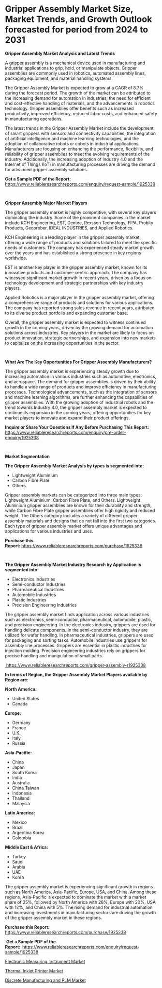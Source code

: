 <p><h1>Gripper Assembly Market Size, Market Trends, and Growth Outlook forecasted for period from 2024 to 2031</h1></p><p><strong>Gripper Assembly Market Analysis and Latest Trends</strong></p>
<p><p>A gripper assembly is a mechanical device used in manufacturing and industrial applications to grip, hold, or manipulate objects. Gripper assemblies are commonly used in robotics, automated assembly lines, packaging equipment, and material handling systems.</p><p>The Gripper Assembly Market is expected to grow at a CAGR of 8.7% during the forecast period. The growth of the market can be attributed to the increasing demand for automation in industries, the need for efficient and cost-effective handling of materials, and the advancements in robotics technology. Gripper assemblies offer benefits such as increased productivity, improved efficiency, reduced labor costs, and enhanced safety in manufacturing operations.</p><p>The latest trends in the Gripper Assembly Market include the development of smart grippers with sensors and connectivity capabilities, the integration of artificial intelligence and machine learning technologies, and the adoption of collaborative robots or cobots in industrial applications. Manufacturers are focusing on enhancing the performance, flexibility, and reliability of gripper assemblies to meet the evolving requirements of the industry. Additionally, the increasing adoption of Industry 4.0 and the Internet of Things (IoT) in manufacturing processes are driving the demand for advanced gripper assembly solutions.</p></p>
<p><strong>Get a Sample PDF of the Report:&nbsp;</strong> <a href="https://www.reliableresearchreports.com/enquiry/request-sample/1925338">https://www.reliableresearchreports.com/enquiry/request-sample/1925338</a></p>
<p>&nbsp;</p>
<p><strong>Gripper Assembly Major Market Players</strong></p>
<p><p>The gripper assembly market is highly competitive, with several key players dominating the industry. Some of the prominent companies in the market include KCH Engineering, EST, Dentec, Rexsson Technology, FIPA, Probity Products, Geoprober, IDEAL INDUSTRIES, and Applied Robotics.</p><p>KCH Engineering is a leading player in the gripper assembly market, offering a wide range of products and solutions tailored to meet the specific needs of customers. The company has experienced steady market growth over the years and has established a strong presence in key regions worldwide.</p><p>EST is another key player in the gripper assembly market, known for its innovative products and customer-centric approach. The company has witnessed significant market growth in recent years, driven by a focus on technology development and strategic partnerships with key industry players.</p><p>Applied Robotics is a major player in the gripper assembly market, offering a comprehensive range of products and solutions for various applications. The company has reported strong sales revenue in recent years, attributed to its diverse product portfolio and expanding customer base.</p><p>Overall, the gripper assembly market is expected to witness continued growth in the coming years, driven by the growing demand for automation solutions across industries. Key players in the market are likely to focus on product innovation, strategic partnerships, and expansion into new markets to capitalize on the increasing opportunities in the sector.</p></p>
<p>&nbsp;</p>
<p><strong>What Are The Key Opportunities For Gripper Assembly Manufacturers?</strong></p>
<p><p>The gripper assembly market is experiencing steady growth due to increasing automation in various industries such as automotive, electronics, and aerospace. The demand for gripper assemblies is driven by their ability to handle a wide range of products and improve efficiency in manufacturing processes. Technological advancements, such as the integration of sensors and machine learning algorithms, are further enhancing the capabilities of gripper assemblies. With the growing adoption of industrial robots and the trend towards Industry 4.0, the gripper assembly market is expected to continue its expansion in the coming years, offering opportunities for key market players to innovate and expand their product offerings.</p></p>
<p><strong>Inquire or Share Your Questions If Any Before Purchasing This Report:</strong> <a href="https://www.reliableresearchreports.com/enquiry/pre-order-enquiry/1925338">https://www.reliableresearchreports.com/enquiry/pre-order-enquiry/1925338</a></p>
<p>&nbsp;</p>
<p><strong>Market Segmentation</strong></p>
<p><strong>The Gripper Assembly Market Analysis by types is segmented into:</strong></p>
<p><ul><li>Lightweight Aluminium</li><li>Carbon Fibre Plate</li><li>Others</li></ul></p>
<p><p>Gripper assembly markets can be categorized into three main types: Lightweight Aluminium, Carbon Fibre Plate, and Others. Lightweight Aluminium gripper assemblies are known for their durability and strength, while Carbon Fibre Plate gripper assemblies offer high rigidity and reduced weight. The Others category includes a variety of different gripper assembly materials and designs that do not fall into the first two categories. Each type of gripper assembly market offers unique advantages and applications for various industries and uses.</p></p>
<p><strong>Purchase this Report:&nbsp;</strong><a href="https://www.reliableresearchreports.com/purchase/1925338">https://www.reliableresearchreports.com/purchase/1925338</a></p>
<p>&nbsp;</p>
<p><strong>The Gripper Assembly Market Industry Research by Application is segmented into:</strong></p>
<p><ul><li>Electronics Industries</li><li>Semi-conductor Industries</li><li>Pharmaceutical Industries</li><li>Automobile Industries</li><li>Plastic Industries</li><li>Precision Engineering Industries</li></ul></p>
<p><p>The gripper assembly market finds application across various industries such as electronics, semi-conductor, pharmaceutical, automobile, plastic, and precision engineering. In the electronics industry, grippers are used for handling delicate components. In the semi-conductor industry, they are utilized for wafer handling. In pharmaceutical industries, grippers are used for packaging and sorting tasks. Automobile industries use grippers for assembly line processes. Grippers are essential in plastic industries for injection molding. Precision engineering industries rely on grippers for precise handling and manipulation of small parts.</p></p>
<p><a href="https://www.reliableresearchreports.com/gripper-assembly-r1925338">&nbsp;https://www.reliableresearchreports.com/gripper-assembly-r1925338</a></p>
<p><strong>In terms of Region, the Gripper Assembly Market Players available by Region are:</strong></p>
<p>
    <p> <strong> North America: </strong>
        <ul>
            <li>United States</li>
            <li>Canada</li>
        </ul>
        </p> 
    <p> <strong> Europe: </strong>
        <ul>
            <li>Germany</li>
            <li>France</li>
            <li>U.K.</li>
            <li>Italy</li>
            <li>Russia</li>
        </ul>
        </p> 
    <p> <strong> Asia-Pacific: </strong>
        <ul>
            <li>China</li>
            <li>Japan</li>
            <li>South Korea</li>
            <li>India</li>
            <li>Australia</li>
            <li>China Taiwan</li>
            <li>Indonesia</li>
            <li>Thailand</li>
            <li>Malaysia</li>
        </ul>
        </p> 
    <p> <strong> Latin America: </strong>
        <ul>
            <li>Mexico</li>
            <li>Brazil</li>
            <li>Argentina Korea</li>
            <li>Colombia</li>
        </ul>
        </p> 
    <p> <strong> Middle East & Africa: </strong>
        <ul>
            <li>Turkey</li>
            <li>Saudi</li>
            <li>Arabia</li>
            <li>UAE</li>
            <li>Korea</li>
        </ul>
    </p>
    </p>
<p><p>The gripper assembly market is experiencing significant growth in regions such as North America, Asia-Pacific, Europe, USA, and China. Among these regions, Asia-Pacific is expected to dominate the market with a market share of 35%, followed by North America with 28%, Europe with 20%, USA with 12%, and China with 5%. The rising demand for industrial automation and increasing investments in manufacturing sectors are driving the growth of the gripper assembly market in these regions.</p></p>
<p><strong>Purchase this Report: </strong><a href="https://www.reliableresearchreports.com/purchase/1925338">https://www.reliableresearchreports.com/purchase/1925338</a></p>
<p>&nbsp;<strong>Get a Sample PDF of the Report:&nbsp;&nbsp;</strong><a href="https://www.reliableresearchreports.com/enquiry/request-sample/1925338">https://www.reliableresearchreports.com/enquiry/request-sample/1925338</a></p>
<p><strong></strong></p>
<p><p><a href="https://github.com/fiixsa/Market-Research-Report-List-3/blob/main/electronic-measuring-instrument-market.md">Electronic Measuring Instrument Market</a></p><p><a href="https://github.com/Airanohannonzb68e5pb53oc1/Market-Research-Report-List-3/blob/main/thermal-inkjet-printer-market.md">Thermal Inkjet Printer Market</a></p><p><a href="https://issuu.com/reportprime-2/docs/discrete-manufacturing-and-plm-market-size-2030.pp">Discrete Manufacturing and PLM Market</a></p></p>
